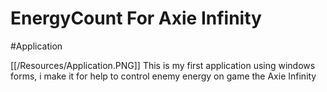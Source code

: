 # EnergyCount For Axie Infinity
#Application

[[/Resources/Application.PNG]]
This is my first application using windows forms,  i make it for help to control enemy energy on game  the Axie Infinity
